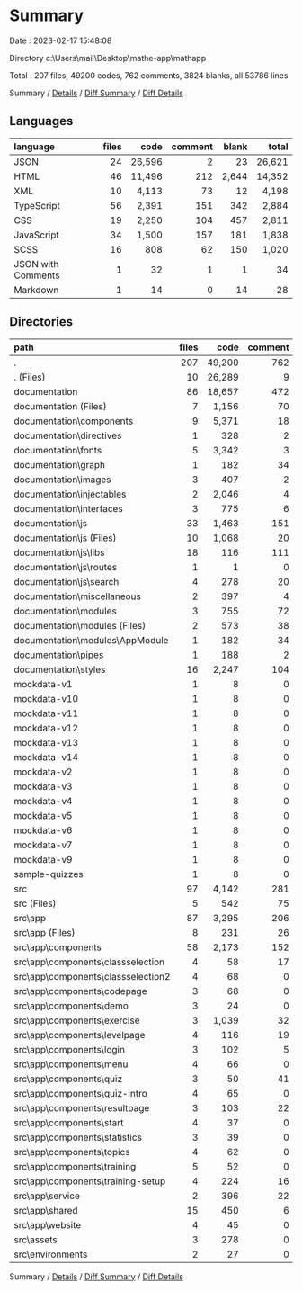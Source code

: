 # Summary

Date : 2023-02-17 15:48:08

Directory c:\\Users\\mail\\Desktop\\mathe-app\\mathapp

Total : 207 files, 49200 codes, 762 comments, 3824 blanks, all 53786 lines

Summary / [Details](details.md) / [Diff Summary](diff.md) / [Diff Details](diff-details.md)

## Languages

| language           | files |   code | comment | blank |  total |
| :----------------- | ----: | -----: | ------: | ----: | -----: |
| JSON               |    24 | 26,596 |       2 |    23 | 26,621 |
| HTML               |    46 | 11,496 |     212 | 2,644 | 14,352 |
| XML                |    10 |  4,113 |      73 |    12 |  4,198 |
| TypeScript         |    56 |  2,391 |     151 |   342 |  2,884 |
| CSS                |    19 |  2,250 |     104 |   457 |  2,811 |
| JavaScript         |    34 |  1,500 |     157 |   181 |  1,838 |
| SCSS               |    16 |    808 |      62 |   150 |  1,020 |
| JSON with Comments |     1 |     32 |       1 |     1 |     34 |
| Markdown           |     1 |     14 |       0 |    14 |     28 |

## Directories

| path                                  | files |   code | comment | blank |  total |
| :------------------------------------ | ----: | -----: | ------: | ----: | -----: |
| .                                     |   207 | 49,200 |     762 | 3,824 | 53,786 |
| . (Files)                             |    10 | 26,289 |       9 |    22 | 26,320 |
| documentation                         |    86 | 18,657 |     472 | 3,255 | 22,384 |
| documentation (Files)                 |     7 |  1,156 |      70 |   260 |  1,486 |
| documentation\\components             |     9 |  5,371 |      18 | 1,356 |  6,745 |
| documentation\\directives             |     1 |    328 |       2 |    84 |    414 |
| documentation\\fonts                  |     5 |  3,342 |       3 |     5 |  3,350 |
| documentation\\graph                  |     1 |    182 |      34 |     1 |    217 |
| documentation\\images                 |     3 |    407 |       2 |     5 |    414 |
| documentation\\injectables            |     2 |  2,046 |       4 |   406 |  2,456 |
| documentation\\interfaces             |     3 |    775 |       6 |   238 |  1,019 |
| documentation\\js                     |    33 |  1,463 |     151 |   179 |  1,793 |
| documentation\\js (Files)             |    10 |  1,068 |      20 |   118 |  1,206 |
| documentation\\js\\libs               |    18 |    116 |     111 |     9 |    236 |
| documentation\\js\\routes             |     1 |      1 |       0 |     1 |      2 |
| documentation\\js\\search             |     4 |    278 |      20 |    51 |    349 |
| documentation\\miscellaneous          |     2 |    397 |       4 |    98 |    499 |
| documentation\\modules                |     3 |    755 |      72 |   107 |    934 |
| documentation\\modules (Files)        |     2 |    573 |      38 |   106 |    717 |
| documentation\\modules\\AppModule     |     1 |    182 |      34 |     1 |    217 |
| documentation\\pipes                  |     1 |    188 |       2 |    61 |    251 |
| documentation\\styles                 |    16 |  2,247 |     104 |   455 |  2,806 |
| mockdata-v1                           |     1 |      8 |       0 |     0 |      8 |
| mockdata-v10                          |     1 |      8 |       0 |     0 |      8 |
| mockdata-v11                          |     1 |      8 |       0 |     0 |      8 |
| mockdata-v12                          |     1 |      8 |       0 |     0 |      8 |
| mockdata-v13                          |     1 |      8 |       0 |     0 |      8 |
| mockdata-v14                          |     1 |      8 |       0 |     0 |      8 |
| mockdata-v2                           |     1 |      8 |       0 |     0 |      8 |
| mockdata-v3                           |     1 |      8 |       0 |     0 |      8 |
| mockdata-v4                           |     1 |      8 |       0 |     0 |      8 |
| mockdata-v5                           |     1 |      8 |       0 |     0 |      8 |
| mockdata-v6                           |     1 |      8 |       0 |     0 |      8 |
| mockdata-v7                           |     1 |      8 |       0 |     0 |      8 |
| mockdata-v9                           |     1 |      8 |       0 |     0 |      8 |
| sample-quizzes                        |     1 |      8 |       0 |     0 |      8 |
| src                                   |    97 |  4,142 |     281 |   547 |  4,970 |
| src (Files)                           |     5 |    542 |      75 |   109 |    726 |
| src\\app                              |    87 |  3,295 |     206 |   418 |  3,919 |
| src\\app (Files)                      |     8 |    231 |      26 |    30 |    287 |
| src\\app\\components                  |    58 |  2,173 |     152 |   271 |  2,596 |
| src\\app\\components\\classselection  |     4 |     58 |      17 |    11 |     86 |
| src\\app\\components\\classselection2 |     4 |     68 |       0 |    13 |     81 |
| src\\app\\components\\codepage        |     3 |     68 |       0 |     8 |     76 |
| src\\app\\components\\demo            |     3 |     24 |       0 |     4 |     28 |
| src\\app\\components\\exercise        |     3 |  1,039 |      32 |    92 |  1,163 |
| src\\app\\components\\levelpage       |     4 |    116 |      19 |    13 |    148 |
| src\\app\\components\\login           |     3 |    102 |       5 |    14 |    121 |
| src\\app\\components\\menu            |     4 |     66 |       0 |     9 |     75 |
| src\\app\\components\\quiz            |     3 |     50 |      41 |    10 |    101 |
| src\\app\\components\\quiz-intro      |     4 |     65 |       0 |    15 |     80 |
| src\\app\\components\\resultpage      |     3 |    103 |      22 |    14 |    139 |
| src\\app\\components\\start           |     4 |     37 |       0 |    11 |     48 |
| src\\app\\components\\statistics      |     3 |     39 |       0 |     6 |     45 |
| src\\app\\components\\topics          |     4 |     62 |       0 |    11 |     73 |
| src\\app\\components\\training        |     5 |     52 |       0 |    16 |     68 |
| src\\app\\components\\training-setup  |     4 |    224 |      16 |    24 |    264 |
| src\\app\\service                     |     2 |    396 |      22 |    37 |    455 |
| src\\app\\shared                      |    15 |    450 |       6 |    68 |    524 |
| src\\app\\website                     |     4 |     45 |       0 |    12 |     57 |
| src\\assets                           |     3 |    278 |       0 |    18 |    296 |
| src\\environments                     |     2 |     27 |       0 |     2 |     29 |

Summary / [Details](details.md) / [Diff Summary](diff.md) / [Diff Details](diff-details.md)
